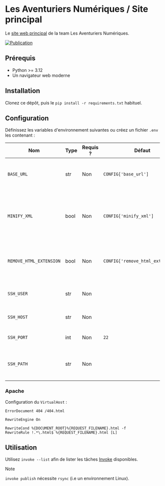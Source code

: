 # Les Aventuriers Numériques / Site principal

Le [site web principal](https://team-lan.org/) de la team Les Aventuriers Numériques.

[![Publication](https://github.com/Les-Aventuriers-Numeriques/site-principal/actions/workflows/publish.yml/badge.svg)](https://github.com/Les-Aventuriers-Numeriques/site-principal/actions/workflows/publish.yml)

## Prérequis

  - Python >= 3.12
  - Un navigateur web moderne

## Installation

Clonez ce dépôt, puis le `pip install -r requirements.txt` habituel.

## Configuration

Définissez les variables d'environnement suivantes ou créez un fichier `.env` les contenant :

| Nom                     | Type | Requis ? | Défaut                            | Description                                                               |
|-------------------------|------|----------|-----------------------------------|---------------------------------------------------------------------------|
| `BASE_URL`              | str  | Non      | `CONFIG['base_url']`              | Protocole et domaine de base pour les URLs absolues                       |
| `MINIFY_XML`            | bool | Non      | `CONFIG['minify_xml']`            | Minification ou non de l'XML (et par extension, HTML également) résultant |
| `REMOVE_HTML_EXTENSION` | bool | Non      | `CONFIG['remove_html_extension']` | Supprime ou non l'extension' `.html` des URLs générées                    |
| `SSH_USER`              | str  | Non      |                                   | Nom d'utilisateur SSH pour le déploiement                                 |
| `SSH_HOST`              | str  | Non      |                                   | Hôte cible du déploiement                                                 |
| `SSH_PORT`              | int  | Non      | `22`                              | Port de l'hôte du déploiement                                             |
| `SSH_PATH`              | str  | Non      |                                   | Chemin absolu du répertoire de déploiement                                |

### Apache

Configuration du `VirtualHost` :

```apacheconf
ErrorDocument 404 /404.html

RewriteEngine On

RewriteCond %{DOCUMENT_ROOT}%{REQUEST_FILENAME}.html -f
RewriteRule !.*\.html$ %{REQUEST_FILENAME}.html [L]
```

## Utilisation

Utilisez `invoke --list` afin de lister les tâches [Invoke](https://www.pyinvoke.org/) disponibles.

> [!NOTE]
> `invoke publish` nécessite `rsync` (i.e un environnement Linux).